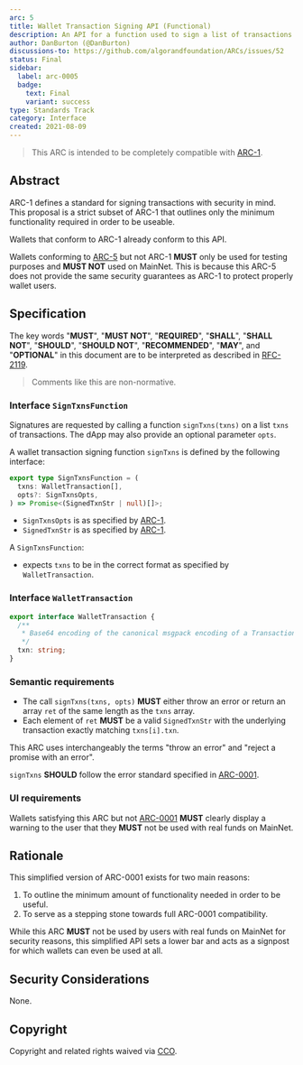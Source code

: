```yaml
---
arc: 5
title: Wallet Transaction Signing API (Functional)
description: An API for a function used to sign a list of transactions.
author: DanBurton (@DanBurton)
discussions-to: https://github.com/algorandfoundation/ARCs/issues/52
status: Final
sidebar:
  label: arc-0005
  badge:
    text: Final
    variant: success
type: Standards Track
category: Interface
created: 2021-08-09
---
```


> This ARC is intended to be completely compatible with [ARC-1](./arc-0001.md).

## Abstract

ARC-1 defines a standard for signing transactions with security in mind. This proposal is a strict subset of ARC-1 that outlines only the minimum functionality required in order to be useable.

Wallets that conform to ARC-1 already conform to this API.

Wallets conforming to [ARC-5](./arc-0005.md) but not ARC-1 **MUST** only be used for testing purposes and **MUST NOT** used on MainNet.
This is because this ARC-5 does not provide the same security guarantees as ARC-1 to protect properly wallet users.

## Specification

The key words "**MUST**", "**MUST NOT**", "**REQUIRED**", "**SHALL**", "**SHALL NOT**", "**SHOULD**", "**SHOULD NOT**", "**RECOMMENDED**", "**MAY**", and "**OPTIONAL**" in this document are to be interpreted as described in <a href="https://www.ietf.org/rfc/rfc2119.txt">RFC-2119</a>.

> Comments like this are non-normative.

### Interface `SignTxnsFunction`

Signatures are requested by calling a function `signTxns(txns)` on a list `txns` of transactions. The dApp may also provide an optional parameter `opts`.

A wallet transaction signing function `signTxns` is defined by the following interface:

```ts
export type SignTxnsFunction = (
  txns: WalletTransaction[],
  opts?: SignTxnsOpts,
) => Promise<(SignedTxnStr | null)[]>;
```

- `SignTxnsOpts` is as specified by [ARC-1](./arc-0001.md#interface-signtxnsopts).
- `SignedTxnStr` is as specified by [ARC-1](./arc-0001.md#interface-signedtxnstr).

A `SignTxnsFunction`:

- expects `txns` to be in the correct format as specified by `WalletTransaction`.

### Interface `WalletTransaction`

```ts
export interface WalletTransaction {
  /**
   * Base64 encoding of the canonical msgpack encoding of a Transaction.
   */
  txn: string;
}
```

### Semantic requirements

- The call `signTxns(txns, opts)` **MUST** either throw an error or return an array `ret` of the same length as the `txns` array.
- Each element of `ret` **MUST** be a valid `SignedTxnStr` with the underlying transaction exactly matching `txns[i].txn`.

This ARC uses interchangeably the terms "throw an error" and "reject a promise with an error".

`signTxns` **SHOULD** follow the error standard specified in [ARC-0001](./arc-0001.md#error-standards).

### UI requirements

Wallets satisfying this ARC but not [ARC-0001](./arc-0001.md) **MUST** clearly display a warning to the user that they **MUST** not be used with real funds on MainNet.

## Rationale

This simplified version of ARC-0001 exists for two main reasons:

1. To outline the minimum amount of functionality needed in order to be useful.
2. To serve as a stepping stone towards full ARC-0001 compatibility.

While this ARC **MUST** not be used by users with real funds on MainNet for security reasons, this simplified API sets a lower bar and acts as a signpost for which wallets can even be used at all.

## Security Considerations

None.

## Copyright

Copyright and related rights waived via <a href="https://creativecommons.org/publicdomain/zero/1.0/">CCO</a>.
